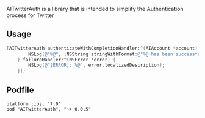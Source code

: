 AITwitterAuth is a library that is intended to simplify the Authentication process for Twitter

## Usage
```Objective-C
[AITwitterAuth authenticateWithCompletionHandler:^(AIAccount *account) {
        NSLog(@"%@", [NSString stringWithFormat:@"%@ has been successfully authenticated.", account.username]);
    } failureHandler:^(NSError *error) {
        NSLog(@"[ERROR]: %@", error.localizedDescription);
    }];
```

## Podfile
```Pod
platform :ios, '7.0'
pod "AITwitterAuth", "~> 0.0.5"
```
